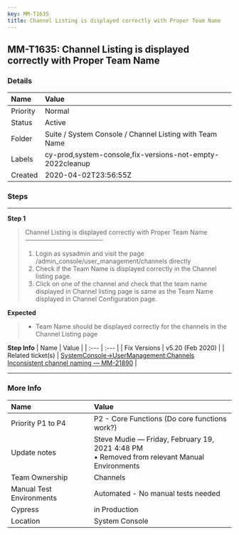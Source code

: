 ```yaml
---
key: MM-T1635
title: Channel Listing is displayed correctly with Proper Team Name
---
```


## MM-T1635: Channel Listing is displayed correctly with Proper Team Name

### Details

| Name     | Value                                                     |
| :------- | :-------------------------------------------------------- |
| Priority | Normal                                                    |
| Status   | Active                                                    |
| Folder   | Suite / System Console / Channel Listing with Team Name   |
| Labels   | cy-prod,system-console,fix-versions-not-empty-2022cleanup |
| Created  | 2020-04-02T23:56:55Z                                      |

### Steps

<hr/>

**Step 1**

> <article>Channel Listing is displayed correctly with Proper Team Name<br>–––––––––––––––––––––––––<ol><li>Login as sysadmin and visit the page<br>/admin_console/user_management/channels directly</li><li>Check if the Team Name is displayed correctly in the Channel listing page.</li><li>Click on one of the channel and check that the team name displayed in Channel listing page is same as the Team Name displayed in Channel Configuration page.</li></ol></article>

**Expected**

> <article><ul><li>Team Name should be displayed correctly for the channels in the Channel Listing page</li></ul></article>

**Step Info**
| Name | Value |
| :--- | :--- |
| Fix Versions | v5.20 (Feb 2020) |
| Related ticket(s) | <a href="https://mattermost.atlassian.net/browse/MM-21890">SystemConsole-&gt;UserManagement:Channels Inconsistent channel naming — MM-21890</a> |

<hr/>

### More Info

| Name                     | Value                                                                                          |
| :----------------------- | :--------------------------------------------------------------------------------------------- |
| Priority P1 to P4        | P2 - Core Functions (Do core functions work?)                                                  |
| Update notes             | Steve Mudie — Friday, February 19, 2021 4:48 PM<br>• Removed from relevant Manual Environments |
| Team Ownership           | Channels                                                                                       |
| Manual Test Environments | Automated - No manual tests needed                                                             |
| Cypress                  | in Production                                                                                  |
| Location                 | System Console                                                                                 |
